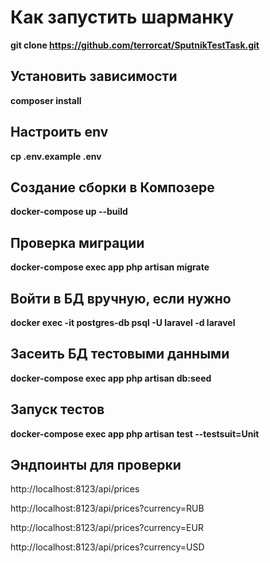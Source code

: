 # Как запустить шарманку
**git clone https://github.com/terrorcat/SputnikTestTask.git**

## Установить зависимости
**composer install**

## Настроить env
**cp .env.example .env**

## Создание сборки в Композере
**docker-compose up --build**

## Проверка миграции
**docker-compose exec app php artisan migrate**

## Войти в БД вручную, если нужно
**docker exec -it postgres-db psql -U laravel -d laravel**

## Засеить БД тестовыми данными
**docker-compose exec app php artisan db:seed**

## Запуск тестов
**docker-compose exec app php artisan test --testsuit=Unit**

## Эндпоинты для проверки

http://localhost:8123/api/prices

http://localhost:8123/api/prices?currency=RUB

http://localhost:8123/api/prices?currency=EUR

http://localhost:8123/api/prices?currency=USD